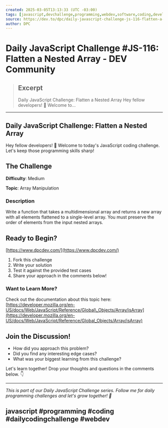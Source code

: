 ```yaml
---
created: 2025-03-05T13:13:33 (UTC -03:00)
tags: [javascript,devchallenge,programming,webdev,software,coding,development,engineering,inclusive,community]
source: https://dev.to/dpc/daily-javascript-challenge-js-116-flatten-a-nested-array-18ig?context=digest
author: DPC
---
```


# Daily JavaScript Challenge #JS-116: Flatten a Nested Array - DEV Community

> ## Excerpt
> Daily JavaScript Challenge: Flatten a Nested Array   Hey fellow developers! 👋 Welcome to...

---
## [](https://dev.to/dpc/daily-javascript-challenge-js-116-flatten-a-nested-array-18ig?context=digest#daily-javascript-challenge-flatten-a-nested-array)Daily JavaScript Challenge: Flatten a Nested Array

Hey fellow developers! 👋 Welcome to today's JavaScript coding challenge. Let's keep those programming skills sharp!

## [](https://dev.to/dpc/daily-javascript-challenge-js-116-flatten-a-nested-array-18ig?context=digest#the-challenge)The Challenge

**Difficulty**: Medium

**Topic**: Array Manipulation

### [](https://dev.to/dpc/daily-javascript-challenge-js-116-flatten-a-nested-array-18ig?context=digest#description)Description

Write a function that takes a multidimensional array and returns a new array with all elements flattened to a single-level array. You must preserve the order of elements from the input nested arrays.

## [](https://dev.to/dpc/daily-javascript-challenge-js-116-flatten-a-nested-array-18ig?context=digest#ready-to-begin)Ready to Begin?

[https://www.dpcdev.com/](https://www.dpcdev.com/)

1.  Fork this challenge
2.  Write your solution
3.  Test it against the provided test cases
4.  Share your approach in the comments below!

### [](https://dev.to/dpc/daily-javascript-challenge-js-116-flatten-a-nested-array-18ig?context=digest#want-to-learn-more)Want to Learn More?

Check out the documentation about this topic here: [https://developer.mozilla.org/en-US/docs/Web/JavaScript/Reference/Global\_Objects/Array/isArray](https://developer.mozilla.org/en-US/docs/Web/JavaScript/Reference/Global_Objects/Array/isArray)

## [](https://dev.to/dpc/daily-javascript-challenge-js-116-flatten-a-nested-array-18ig?context=digest#join-the-discussion)Join the Discussion!

-   How did you approach this problem?
-   Did you find any interesting edge cases?
-   What was your biggest learning from this challenge?

Let's learn together! Drop your thoughts and questions in the comments below. 👇

___

_This is part of our Daily JavaScript Challenge series. Follow me for daily programming challenges and let's grow together! 🚀_

## [](https://dev.to/dpc/daily-javascript-challenge-js-116-flatten-a-nested-array-18ig?context=digest#javascript-programming-coding-dailycodingchallenge-webdev)javascript #programming #coding #dailycodingchallenge #webdev
